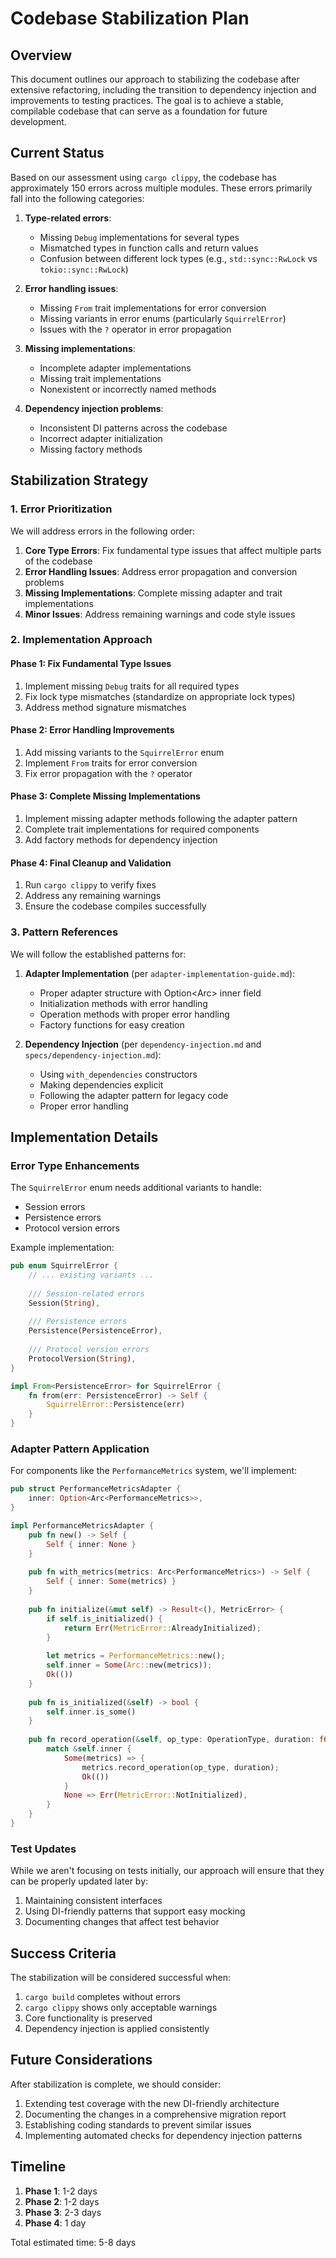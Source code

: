 # Codebase Stabilization Plan

## Overview

This document outlines our approach to stabilizing the codebase after extensive refactoring, including the transition to dependency injection and improvements to testing practices. The goal is to achieve a stable, compilable codebase that can serve as a foundation for future development.

## Current Status

Based on our assessment using `cargo clippy`, the codebase has approximately 150 errors across multiple modules. These errors primarily fall into the following categories:

1. **Type-related errors**:
   - Missing `Debug` implementations for several types
   - Mismatched types in function calls and return values
   - Confusion between different lock types (e.g., `std::sync::RwLock` vs `tokio::sync::RwLock`)

2. **Error handling issues**:
   - Missing `From` trait implementations for error conversion
   - Missing variants in error enums (particularly `SquirrelError`)
   - Issues with the `?` operator in error propagation

3. **Missing implementations**:
   - Incomplete adapter implementations
   - Missing trait implementations
   - Nonexistent or incorrectly named methods

4. **Dependency injection problems**:
   - Inconsistent DI patterns across the codebase
   - Incorrect adapter initialization
   - Missing factory methods

## Stabilization Strategy

### 1. Error Prioritization

We will address errors in the following order:

1. **Core Type Errors**: Fix fundamental type issues that affect multiple parts of the codebase
2. **Error Handling Issues**: Address error propagation and conversion problems
3. **Missing Implementations**: Complete missing adapter and trait implementations
4. **Minor Issues**: Address remaining warnings and code style issues

### 2. Implementation Approach

#### Phase 1: Fix Fundamental Type Issues

1. Implement missing `Debug` traits for all required types
2. Fix lock type mismatches (standardize on appropriate lock types)
3. Address method signature mismatches

#### Phase 2: Error Handling Improvements

1. Add missing variants to the `SquirrelError` enum
2. Implement `From` traits for error conversion
3. Fix error propagation with the `?` operator

#### Phase 3: Complete Missing Implementations

1. Implement missing adapter methods following the adapter pattern
2. Complete trait implementations for required components
3. Add factory methods for dependency injection

#### Phase 4: Final Cleanup and Validation

1. Run `cargo clippy` to verify fixes
2. Address any remaining warnings
3. Ensure the codebase compiles successfully

### 3. Pattern References

We will follow the established patterns for:

1. **Adapter Implementation** (per `adapter-implementation-guide.md`):
   - Proper adapter structure with Option<Arc<T>> inner field
   - Initialization methods with error handling
   - Operation methods with proper error handling
   - Factory functions for easy creation

2. **Dependency Injection** (per `dependency-injection.md` and `specs/dependency-injection.md`):
   - Using `with_dependencies` constructors
   - Making dependencies explicit
   - Following the adapter pattern for legacy code
   - Proper error handling

## Implementation Details

### Error Type Enhancements

The `SquirrelError` enum needs additional variants to handle:
- Session errors
- Persistence errors
- Protocol version errors

Example implementation:

```rust
pub enum SquirrelError {
    // ... existing variants ...
    
    /// Session-related errors
    Session(String),
    
    /// Persistence errors
    Persistence(PersistenceError),
    
    /// Protocol version errors
    ProtocolVersion(String),
}

impl From<PersistenceError> for SquirrelError {
    fn from(err: PersistenceError) -> Self {
        SquirrelError::Persistence(err)
    }
}
```

### Adapter Pattern Application

For components like the `PerformanceMetrics` system, we'll implement:

```rust
pub struct PerformanceMetricsAdapter {
    inner: Option<Arc<PerformanceMetrics>>,
}

impl PerformanceMetricsAdapter {
    pub fn new() -> Self {
        Self { inner: None }
    }
    
    pub fn with_metrics(metrics: Arc<PerformanceMetrics>) -> Self {
        Self { inner: Some(metrics) }
    }
    
    pub fn initialize(&mut self) -> Result<(), MetricError> {
        if self.is_initialized() {
            return Err(MetricError::AlreadyInitialized);
        }
        
        let metrics = PerformanceMetrics::new();
        self.inner = Some(Arc::new(metrics));
        Ok(())
    }
    
    pub fn is_initialized(&self) -> bool {
        self.inner.is_some()
    }
    
    pub fn record_operation(&self, op_type: OperationType, duration: f64) -> Result<(), MetricError> {
        match &self.inner {
            Some(metrics) => {
                metrics.record_operation(op_type, duration);
                Ok(())
            }
            None => Err(MetricError::NotInitialized),
        }
    }
}
```

### Test Updates

While we aren't focusing on tests initially, our approach will ensure that they can be properly updated later by:

1. Maintaining consistent interfaces
2. Using DI-friendly patterns that support easy mocking
3. Documenting changes that affect test behavior

## Success Criteria

The stabilization will be considered successful when:

1. `cargo build` completes without errors
2. `cargo clippy` shows only acceptable warnings
3. Core functionality is preserved
4. Dependency injection is applied consistently

## Future Considerations

After stabilization is complete, we should consider:

1. Extending test coverage with the new DI-friendly architecture
2. Documenting the changes in a comprehensive migration report
3. Establishing coding standards to prevent similar issues
4. Implementing automated checks for dependency injection patterns

## Timeline

1. **Phase 1**: 1-2 days
2. **Phase 2**: 1-2 days
3. **Phase 3**: 2-3 days
4. **Phase 4**: 1 day

Total estimated time: 5-8 days 